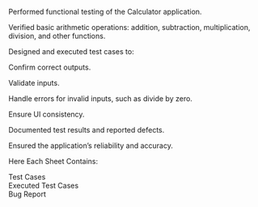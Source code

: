 Performed functional testing of the Calculator application.

Verified basic arithmetic operations: addition, subtraction, multiplication, division, and other functions.

Designed and executed test cases to:

Confirm correct outputs.

Validate inputs.

Handle errors for invalid inputs, such as divide by zero.

Ensure UI consistency.

Documented test results and reported defects.

Ensured the application’s reliability and accuracy.

Here Each Sheet Contains:

  Test Cases  
  Executed Test Cases  
  Bug Report
